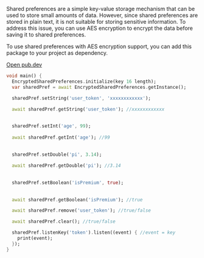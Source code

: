 Shared preferences are a simple key-value storage mechanism that can be used to store small amounts of data. However, since shared preferences are stored in plain text, it is not suitable for storing sensitive information. To address this issue, you can use AES encryption to encrypt the data before saving it to shared preferences.

To use shared preferences with AES encryption support, you can add this package to your project as dependency.



[Open pub.dev](https://pub.dev/packages/encrypt_shared_preferences)

```dart
void main() {
  EncryptedSharedPreferences.initialize(key 16 length);
  var sharedPref = await EncryptedSharedPreferences.getInstance();

  sharedPref.setString('user_token', 'xxxxxxxxxxxx');

  await sharedPref.getString('user_token'); //xxxxxxxxxxxx
  
  
  sharedPref.setInt('age', 99);
  
  await sharedPref.getInt('age'); //99
  
  
  sharedPref.setDouble('pi', 3.14);
  
  await sharedPref.getDouble('pi'); //3.14
  
  
  sharedPref.setBoolean('isPremium', true);
  
  
  await sharedPref.getBoolean('isPremium'); //true

  await sharedPref.remove('user_token'); //true/false

  await sharedPref.clear(); //true/false

  sharedPref.listenKey('token').listen((event) { //event = key
    print(event);
  });
}
